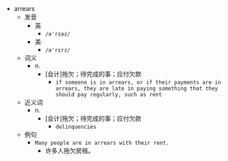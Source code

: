 - arrears
  - 发音
    - 英
      - `/ə'rɪəz/`
    - 美
      - `/ə'rɪrz/`
  - 词义
    - n.
      - [会计]拖欠；待完成的事；应付欠款
        - `if someone is in arrears, or if their payments are in arrears, they are late in paying something that they should pay regularly, such as rent`
  - 近义词
    - n.
      - [会计]拖欠；待完成的事；应付欠款
        - `delinquencies`
  - 例句
    - `Many people are in arrears with their rent.`
      - 许多人拖欠房租。

